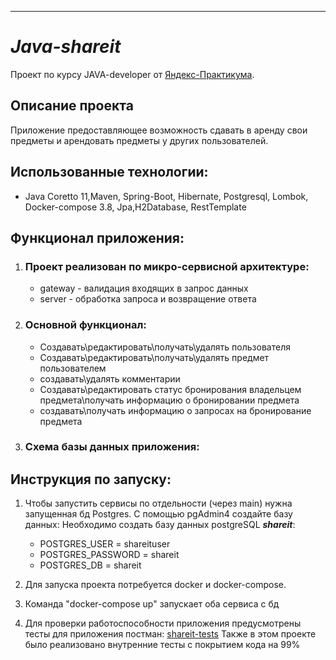 ---

# *Java-shareit*

Проект по курсу JAVA-developer от [Яндекс-Практикума](https://practicum.yandex.ru/java-developer/).

Описание проекта
-
Приложение предоставляющее возможность сдавать в аренду свои предметы и арендовать предметы у других пользователей.

Использованные технологии:
-

- Java Coretto 11,Maven, Spring-Boot, Hibernate, Postgresql, Lombok, Docker-compose 3.8, Jpa,H2Database, RestTemplate

Функционал приложения:
-

1. ### Проект реализован по микро-сервисной архитектуре:
    * gateway - валидация входящих в запрос данных
    * server - обработка запроса и возвращение ответа

2. ### Основной функционал:

    * Создавать\редактировать\получать\удалять пользователя
    * Создавать\редактировать\получать\удалять предмет пользователем
    * создавать\удалять комментарии
    * Создавать\редактировать статус бронирования владельцем предмета\получать информацию о бронировании предмета
    * создавать\получать информацию о запросах на бронирование предмета

3. ### Схема базы данных приложения:
[](https://github.com/valikaev1989/java-shareit/blob/main/media/database.PNG)
Инструкция по запуску:
-

1. Чтобы запустить сервисы по отдельности (через main) нужна запущенная бд Postgres. С помощью pgAdmin4 создайте базу
   данных:
   Необходимо создать базу данных postgreSQL _**shareit**_:
   * POSTGRES_USER = shareituser
   * POSTGRES_PASSWORD = shareit
   * POSTGRES_DB = shareit

2. Для запуска проекта потребуется docker и docker-compose.
3. Команда "docker-compose up" запускает оба сервиса с бд
4. Для проверки работоспособности приложения предусмотрены тесты для приложения постман:
[shareit-tests](https://github.com/valikaev1989/java-shareit/blob/main/postmanTests/tests.json)
Также в этом проекте было реализовано внутренние тесты с покрытием кода на 99%
[](https://github.com/valikaev1989/java-shareit/blob/main/media/coverage.PNG)